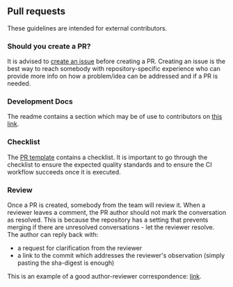 ## Pull requests

These guidelines are intended for external contributors.

### Should you create a PR?

It is advised to [create an issue](https://github.com/0xSpaceShard/starknet-devnet-rs/issues/new/choose) before creating a PR. Creating an issue is the best way to reach somebody with repository-specific experience who can provide more info on how a problem/idea can be addressed and if a PR is needed.

### Development Docs

The readme contains a section which may be of use to contributors on [this link](https://github.com/0xSpaceShard/starknet-devnet-rs/?tab=readme-ov-file#development).

### Checklist

The [PR template](pull_request_template.md) contains a checklist. It is important to go through the checklist to ensure the expected quality standards and to ensure the CI workflow succeeds once it is executed.

### Review

Once a PR is created, somebody from the team will review it. When a reviewer leaves a comment, the PR author should not mark the conversation as resolved. This is because the repository has a setting that prevents merging if there are unresolved conversations - let the reviewer resolve. The author can reply back with:

- a request for clarification from the reviewer
- a link to the commit which addresses the reviewer's observation (simply pasting the sha-digest is enough)

This is an example of a good author-reviewer correspondence: [link](https://github.com/0xSpaceShard/starknet-devnet-rs/pull/310#discussion_r1457142002).
